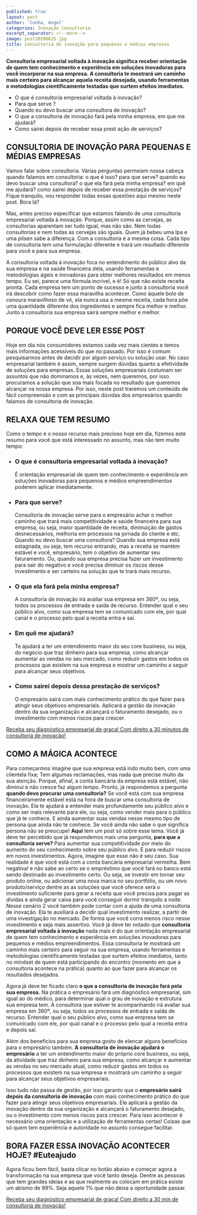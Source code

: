 ```yaml
---
published: true
layout: post
author: 'Cunha, Angel'
categories: Inovação Consultoria
excerpt_separator: <!--more-->
image: post20200625.jpg
title: Consultoria de inovação para pequenas e médias empresas
---
```

**Consultoria empresarial voltada à inovação significa receber orientação de quem tem conhecimento e experiência em soluções inovadoras para você incorporar na sua empresa. A consultoria te mostrará um caminho mais certeiro para alcançar aquela receita desejada, usando ferramentas e metodologias cientificamente testadas que surtem efeitos imediatos.**
<!--more-->
- O que é consultoria empresarial voltada à inovação? 
- Para que serve ? 
- Quando eu devo buscar uma consultora de inovação? 
- O que a consultoria de inovação fará pela minha empresa, em que me ajudará? 
- Como sairei depois de receber essa prest
ação de serviços?

## CONSULTORIA DE INOVAÇÃO PARA PEQUENAS E MÉDIAS EMPRESAS
Vamos falar sobre consultoria. Várias perguntas permeiam nossa cabeça quando falamos em consultoria: o que é isso? para que serve? quando eu devo buscar uma consultora? o que ela fará pela minha empresa? em quê me ajudará? como sairei depois de receber essa prestação de serviços? Fique tranquilo, vou responder todas essas questões aqui mesmo neste post. Bora lá?

Mas, antes preciso especificar que estamos falando de uma consultoria empresarial voltada à inovação. Porque, assim como as cervejas, as consultorias aparentam ser tudo igual, mas não são. Nem todas consultorias e nem todas as cervejas são iguais. Quem já bebeu uma Ipa e uma pilsen sabe a diferença. Com a consultoria é a mesma coisa. Cada tipo de consultoria tem uma formulação diferente e trará um resultado diferente para você e para sua empresa.

A consultoria voltada à inovação foca no entendimento do público alvo da sua empresa e na saúde financeira dela, usando ferramentas e metodologias ágeis e inovadoras para obter melhores resultados em menos tempo. Eu sei, parece uma fórmula incrível, e é! Só que não existe receita pronta. Cada empresa tem um ponto de sucesso e junto à consultoria você irá descobrir como fazer essa maravilha acontecer. Como àquele bolo de cenoura maravilhoso de vó, ela nunca usa a mesma receita, cada hora põe uma quantidade diferente dos ingredientes e sempre fica melhor e melhor. Junto à consultoria sua empresa sairá sempre melhor e melhor.

## PORQUE VOCÊ DEVE LER ESSE POST
Hoje em dia nós consumidores estamos cada vez mais cientes e temos mais informações acessíveis do que no passado. Por isso é comum pesquisarmos antes de decidir por algum serviço ou solução usar. No caso empresarial também é assim, sempre surgem dúvidas quanto a efetividade de soluções para empresas.  Essas soluções empresariais costumam ser assuntos que não dominamos e, às vezes, nem queremos, por isso procuramos a solução que soa mais focada no resultado que queremos alcançar na nossa empresa. Por isso, neste post traremos um conteúdo de fácil compreensão e com as principais dúvidas dos empresários quando falamos de consultoria de inovação. 

## RELAXA QUE TEM RESUMO
Como o tempo é o nosso recurso mais precioso hoje em dia, fizemos este resumo para você que está interessado no assunto, mas não tem muito tempo:

- ### O que é consultoria empresarial voltada à inovação?
	 É orientação empresarial de quem tem conhecimento e experiência em soluções inovadoras para pequenos e médios empreendimentos poderem aplicar imediatamente.

- ### Para que serve? 
	Consultoria de inovação serve para o empresário achar o melhor caminho que trará mais competitividade e saúde financeira para sua empresa, ou seja, maior quantidade de receita, diminuição de gastos desnecessários, melhoria em processos na jornada do cliente e etc.
Quando eu devo buscar uma consultora? 
Quando sua empresa está estagnada, ou seja, tem recurso entrando, mas a receita se mantém estável e você, empresário, tem o objetivo de aumentar seu faturamento. Ou, quando sua empresa precisa fazer um investimento para sair do negativo e você precisa diminuir os riscos desse investimento e ser certeiro na solução que te trará mais recurso.
- ### O que ela fará pela minha empresa? 
	A consultoria de inovação irá avaliar sua empresa em 360º, ou seja, todos os processos de entrada e saída de recurso. Entender qual o seu público alvo, como sua empresa tem se comunicado com ele, por qual canal e o processo pelo qual a receita entra e saí. 
- ### Em quê me ajudará? 
	Te ajudará a ter um entendimento maior do seu core business, ou seja, do negócio que traz dinheiro para sua empresa, como alcançar aumentar as vendas no seu mercado, como reduzir gastos em todos os processos que existem na sua empresa e mostrar um caminho a seguir para alcançar seus objetivos.
- ### Como sairei depois dessa prestação de serviços?
	O empresário sairá com mais conhecimento prático do que fazer para atingir seus objetivos empresariais. Aplicará a gestão da inovação dentro da sua organização e alcançará o faturamento desejado, ou o investimento com menos riscos para crescer.

[Receba seu diagnóstico empresarial de graça! Com direito a 30 minutos de consultoria de inovação!](https://forms.gle/BZye9mLN6D8Jt28b6)

## COMO A MÁGICA ACONTECE
Para começarmos imagine que sua empresa está indo muito bem, com uma clientela fixa; Tem algumas reclamações, mas nada que precise muito da sua atenção. Porque, afinal, a conta bancária da empresa está estável, não diminui e não cresce faz algum tempo. Pronto, já respondemos a pergunta **quando devo procurar uma consultoria?** 
Se você está com sua empresa financeiramente estável está na hora de buscar uma consultoria de inovação. Ela te ajudará a entender mais profundamente seu público alvo e como ser mais relevante para ele, ou seja, como vender mais para o público que já te conhece. E ainda  aumentar suas vendas nesse mesmo tipo de persona que ainda não te conhece. Se você ainda não sabe o que significa persona não se preocupe! **Aqui** tem um post só sobre esse tema. 
Você já deve ter percebido que já respondemos mais uma pergunta, **para que a consultoria serve?** Para aumentar sua competitividade por meio do aumento do seu conhecimento sobre seu público alvo.  E para reduzir riscos em novos investimentos.
Agora, imagine que esse não é seu caso. Sua realidade é que você está com a conta bancária empresarial vermelha. Bem negativa! e não sabe ao certo se o empréstimo que você fará no banco está sendo destinado ao investimento certo. Ou seja, se investir em tornar seu produto online, ou adicionar uma nova marca no seu portfólio, ou um novo produto/serviço dentre as as soluções que você oferece será o investimento suficiente para gerar a receita que você precisa para pagar as dívidas e ainda gerar caixa para você conseguir dormir tranquilo a noite.
Nesse cenário 2 você também pode contar com a ajuda de uma consultoria de inovação. Ela te auxiliará a decidir qual investimento realizar, a partir de uma investigação no mercado. De forma que você corra menos risco nesse investimento e seja mais assertivo.
Você já deve ter notado que **consultoria empresarial voltada à inovação** nada mais é do que  orientação empresarial de quem tem conhecimento e experiência em soluções inovadoras para pequenos e médios empreendimentos. Essa consultoria te mostrará um caminho mais certeiro para seguir na sua empresa, usando ferramentas e metodologias cientificamente testadas que surtem efeitos imediatos, tanto no mindset de quem está participando do encontro (momento em que a consultoria acontece na prática) quanto ao que fazer para alcançar os resultados desejados. 

Agora já deve ter ficado claro **o que a consultoria de inovação fará pela sua empresa.** Na prática o empresário fará um diagnóstico empresarial, sim igual ao do médico, para determinar qual o grau de inovação e estrutura sua empresa tem. A consultora que estiver te acompanhando irá avaliar sua empresa em 360º, ou seja, todos os processos de entrada e saída de recurso. Entender qual o seu público alvo, como sua empresa tem se comunicado com ele, por qual canal e o processo pelo qual a receita entra e depois saí. 

Além dos benefícios para sua empresa gosto de elencar alguns benefícios para o empresário também. **A consultoria de inovação ajudará o empresário** a ter um entendimento maior do próprio core business, ou seja, da atividade que traz dinheiro para sua empresa, como alcançar e aumentar as vendas no seu mercado atual, como reduzir gastos em todos os processos que existem na sua empresa e mostrará um caminho a seguir para alcançar seus objetivos empresariais.

Isso tudo não passa de gestão, por isso garanto que o **empresário sairá depois da consultoria de inovação** com mais conhecimento prático do que fazer para atingir seus objetivos empresariais. Ele aplicará a gestão da inovação dentro da sua organização e alcançará o faturamento desejado, ou o investimento com menos riscos para crescer. Para isso acontecer é necessário uma orientação e a utilização de ferramentas certas! Coisas que só quem tem experiência e autoridade no assunto consegue facilitar.

## BORA FAZER ESSA INOVAÇÃO ACONTECER HOJE? #Euteajudo
Agora ficou bem fácil, basta clicar no botão abaixo e começar agora a transformação na sua empresa que você tanto deseja. Dentre as pessoas que tem grandes ideias e as que realmente as colocam em prática existe um abismo de 99%. Seja aquele 1% que não deixa a oportunidade passar.

[Receba seu diagnóstico empresarial de graça! Com direito a 30 min de consultoria de inovação!](https://forms.gle/BZye9mLN6D8Jt28b6)
